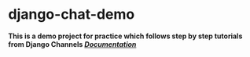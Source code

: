 # django-chat-demo

**This is a demo project for practice which follows step by step tutorials from Django Channels [*Documentation*](https://channels.readthedocs.io/en/stable/tutorial/index.html)**
